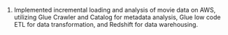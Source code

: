 1. Implemented incremental loading and analysis of movie data on AWS, utilizing Glue Crawler and Catalog for metadata analysis, Glue low code ETL for data transformation, and Redshift for data warehousing.
